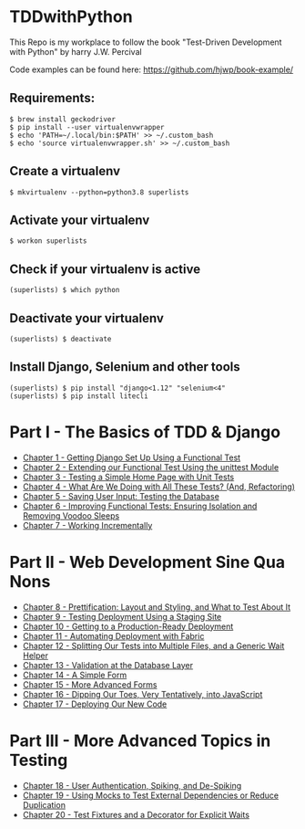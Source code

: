 # TDDwithPython

This Repo is my workplace to follow the book "Test-Driven Development with Python" by harry J.W. Percival

Code examples can be found here: https://github.com/hjwp/book-example/

## Requirements:

    $ brew install geckodriver 
    $ pip install --user virtualenvwrapper
    $ echo 'PATH=~/.local/bin:$PATH' >> ~/.custom_bash
    $ echo 'source virtualenvwrapper.sh' >> ~/.custom_bash

## Create a virtualenv

    $ mkvirtualenv --python=python3.8 superlists

## Activate your virtualenv

    $ workon superlists

## Check if your virtualenv is active

    (superlists) $ which python

## Deactivate your virtualenv

    (superlists) $ deactivate

## Install Django, Selenium and other tools

    (superlists) $ pip install "django<1.12" "selenium<4"
    (superlists) $ pip install litecli

# Part I - The Basics of TDD & Django

* [Chapter 1 - Getting Django Set Up Using a Functional Test](Docs/Chapter1.md)
* [Chapter 2 - Extending our Functional Test Using the unittest Module](Docs/Chapter2.md)
* [Chapter 3 - Testing a Simple Home Page with Unit Tests](Docs/Chapter3.md)
* [Chapter 4 - What Are We Doing with All These Tests? (And, Refactoring)](Docs/Chapter4.md)
* [Chapter 5 - Saving User Input: Testing the Database](Docs/Chapter5.md)
* [Chapter 6 - Improving Functional Tests: Ensuring Isolation and Removing Voodoo Sleeps](Docs/Chapter6.md)
* [Chapter 7 - Working Incrementally](Docs/Chapter7.md)

# Part II - Web Development Sine Qua Nons

* [Chapter 8 - Prettification: Layout and Styling, and What to Test About It](Docs/Chapter8.md)
* [Chapter 9 - Testing Deployment Using a Staging Site](Docs/Chapter9.md)
* [Chapter 10 - Getting to a Production-Ready Deployment](Docs/Chapter10.md)
* [Chapter 11 - Automating Deployment with Fabric](Docs/Chapter11.md)
* [Chapter 12 - Splitting Our Tests into Multiple Files, and a Generic Wait Helper](Docs/Chapter12.md)
* [Chapter 13 - Validation at the Database Layer](Docs/Chapter13.md)
* [Chapter 14 - A Simple Form](Docs/Chapter14.md)
* [Chapter 15 - More Advanced Forms](Docs/Chapter15.md)
* [Chapter 16 - Dipping Our Toes, Very Tentatively, into JavaScript](Docs/Chapter16.md)
* [Chapter 17 - Deploying Our New Code](Docs/Chapter17.md)

# Part III - More Advanced Topics in Testing

* [Chapter 18 - User Authentication, Spiking, and De-Spiking](Docs/Chapter18.md)
* [Chapter 19 - Using Mocks to Test External Dependencies or Reduce Duplication](Docs/Chapter19.md)
* [Chapter 20 - Test Fixtures and a Decorator for Explicit Waits](Docs/Chapter20.md)
